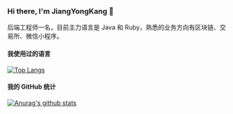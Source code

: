 ### Hi there, I'm JiangYongKang 👋
后端工程师一名，目前主力语言是 Java 和 Ruby，熟悉的业务方向有区块链、交易所、微信小程序。

#### 我使用过的语言
[![Top Langs](https://github-readme-stats.vercel.app/api/top-langs/?username=JiangYongKang&count_private=true&layout=compact&theme=dark)](https://github.com/anuraghazra/github-readme-stats)

#### 我的 GitHub 统计
[![Anurag's github stats](https://github-readme-stats.vercel.app/api?username=JiangYongKang&count_private=true&show_icons=true&theme=dark)](https://github.com/anuraghazra/github-readme-stats)

